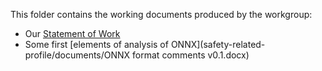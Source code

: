 This folder contains the working documents produced by the workgroup:
- Our [Statement of Work](sow.md)
- Some first [elements of analysis of ONNX](safety-related-profile/documents/ONNX format comments v0.1.docx)
